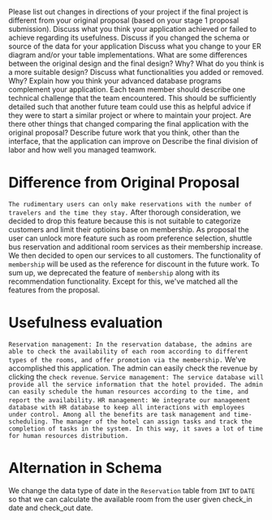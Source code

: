 Please list out changes in directions of your project if the final project is different from your original proposal (based on your stage 1 proposal submission).
Discuss what you think your application achieved or failed to achieve regarding its usefulness.
Discuss if you changed the schema or source of the data for your application
Discuss what you change to your ER diagram and/or your table implementations. 
  What are some differences between the original design and the final design? Why? What do you think is a more suitable design? 
Discuss what functionalities you added or removed. Why?
Explain how you think your advanced database programs complement your application.
Each team member should describe one technical challenge that the team encountered. 
  This should be sufficiently detailed such that another future team could use this as helpful advice if they were to start a similar project or where to maintain your project. 
Are there other things that changed comparing the final application with the original proposal?
Describe future work that you think, other than the interface, that the application can improve on
Describe the final division of labor and how well you managed teamwork. 


# Difference from Original Proposal
`The rudimentary users can only make reservations with the number of travelers and the time they stay.` After thorough consideration, we decided to drop this feature because this is not suitable to categorize customers and limit their optioins base on membership.
As proposal the user can unlock more feature such as room preference selection, shuttle bus reservation and additional room services as their membership increase. We then decided to open our services to all customers.
The functionality of `membership` will be used as the reference for discount in the future work.
To sum up, we deprecated the feature of `membership` along with its recommendation functionality.
Except for this, we've matched all the features from the proposal.

# Usefulness evaluation 
`
Reservation management: In the reservation database, the admins are able to check the availability of each room according to different types of the rooms, and offer promotion via the membership.
`
We've accomplished this application. The admin can easily check the revenue by clicking the `check revenue`.
`
Service management: The service database will provide all the service information that the hotel provided. The admin can easily schedule the human resources according to the time, and report the availability.
`
`
HR management: We integrate our management database with HR database to keep all interactions with employees under control. Among all the benefits are task management and time-scheduling. The manager of the hotel can assign tasks and track the completion of tasks in the system. In this way, it saves a lot of time for human resources distribution.
`
# Alternation in Schema
We change the data type of date in the `Reservation` table from `INT` to `DATE` so that we can calculate the available room from the user given check_in date and check_out date.

